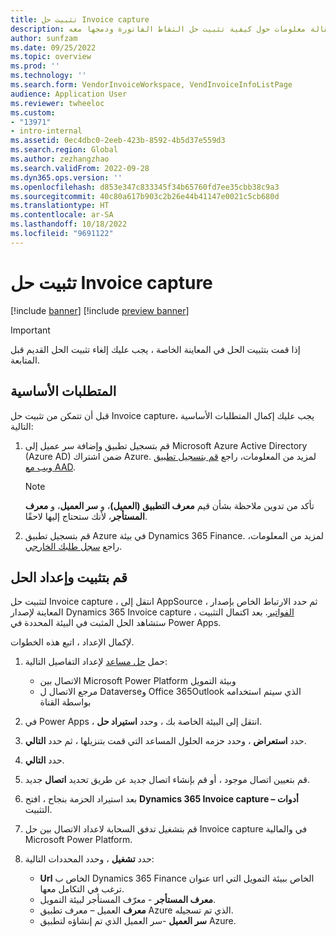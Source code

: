 ```yaml
---
title: تثبيت حل Invoice capture
description: توفر هذه المقالة معلومات حول كيفية تثبيت حل التقاط الفاتورة ودمجها معه Microsoft Dynamics 365 Finance.
author: sunfzam
ms.date: 09/25/2022
ms.topic: overview
ms.prod: ''
ms.technology: ''
ms.search.form: VendorInvoiceWorkspace, VendInvoiceInfoListPage
audience: Application User
ms.reviewer: twheeloc
ms.custom:
- "13971"
- intro-internal
ms.assetid: 0ec4dbc0-2eeb-423b-8592-4b5d37e559d3
ms.search.region: Global
ms.author: zezhangzhao
ms.search.validFrom: 2022-09-28
ms.dyn365.ops.version: ''
ms.openlocfilehash: d853e347c833345f34b65760fd7ee35cbb38c9a3
ms.sourcegitcommit: 40c80a617b903c2b26e44b41147e0021c5cb680d
ms.translationtype: HT
ms.contentlocale: ar-SA
ms.lasthandoff: 10/18/2022
ms.locfileid: "9691122"
---
```

# <a name="install-the-invoice-capture-solution"></a>تثبيت حل Invoice capture

[!include [banner](../includes/banner.md)]
[!include [preview banner](../includes/preview-banner.md)]

> [!IMPORTANT]
> إذا قمت بتثبيت الحل في المعاينة الخاصة ، يجب عليك إلغاء تثبيت الحل القديم قبل المتابعة.

## <a name="prerequisites"></a>المتطلبات الأساسية

قبل أن تتمكن من تثبيت حل Invoice capture، يجب عليك إكمال المتطلبات الأساسية التالية:

1. قم بتسجيل تطبيق وإضافة سر عميل إلى Microsoft Azure Active Directory (Azure AD) ضمن اشتراك Azure. لمزيد من المعلومات، راجع [قم بتسجيل تطبيق ويب مع AAD](../../dev-itpro/data-entities/services-home-page.md#register-a-web-application-with-aad).

    > [!NOTE]
    > تأكد من تدوين ملاحظة بشأن قيم **معرف التطبيق (العميل)**، و **سر العميل**، و **معرف المستأجر**، لأنك ستحتاج إليها لاحقًا.

2. قم بتسجيل تطبيق Azure في بيئة Dynamics 365 Finance. لمزيد من المعلومات، راجع [سجل طلبك الخارجي](../../dev-itpro/data-entities/services-home-page.md#register-your-external-application).

## <a name="install-and-set-up-the-solution"></a>قم بتثبيت وإعداد الحل

لتثبيت حل Invoice capture ، انتقل إلى AppSource ، ثم حدد الارتباط الخاص بإصدار المعاينة لإصدار Dynamics 365 Invoice capture [الفواتير](https://appsource.microsoft.com/product/dynamics-365/mscrm.dynamics365-invoice-capture-preview?flightCodes=invoicecapture). بعد اكتمال التثبيت ، ستشاهد الحل المثبت في البيئة المحددة في Power Apps.

لإكمال الإعداد ، اتبع هذه الخطوات.

1. حمل [حل مساعد](https://github.com/InvoiceCapture/InstallationTools/releases/download/latest/msdyn_InvoiceCaptureIntallationTools.zip) لإعداد التفاصيل التالية:

    - الاتصال بين Microsoft Power Platform وبيئة التمويل
    - مرجع الاتصال ل Dataverseو Office 365Outlook الذي سيتم استخدامه بواسطة القناة

2. في Power Apps ، انتقل إلى البيئة الخاصة بك ، وحدد **استيراد حل**.
3. حدد **استعراض** ، وحدد حزمه الحلول المساعد التي قمت بتنزيلها ، ثم حدد **التالي**.
4. حدد **التالي**.
5. قم بتعيين اتصال موجود ، أو قم بإنشاء اتصال جديد عن طريق تحديد **اتصال** جديد.
6. بعد استيراد الحزمة بنجاح ، افتح **Dynamics 365 Invoice capture – أدوات** التثبيت.
7. قم بتشغيل تدفق السحابة لاعداد الاتصال بين حل Invoice capture في والمالية Microsoft Power Platform.
8. حدد **تشغيل** ، وحدد المحددات التالية:

    - **Url** الخاص ب Dynamics 365 Finance عنوان url الخاص ببيئة التمويل التي ترغب في التكامل معها.
    - **معرف المستأجر** - معرّف المستأجر لبيئة التمويل.
    - **معرف** العميل – معرف تطبيق Azure الذي تم تسجيله.
    - **سر العميل** -سر العميل الذي تم إنشاؤه لتطبيق Azure.
